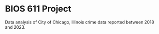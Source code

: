 # BIOS 611 Project

Data analysis of City of Chicago, Illinois crime data reported between 2018 and 2023.

